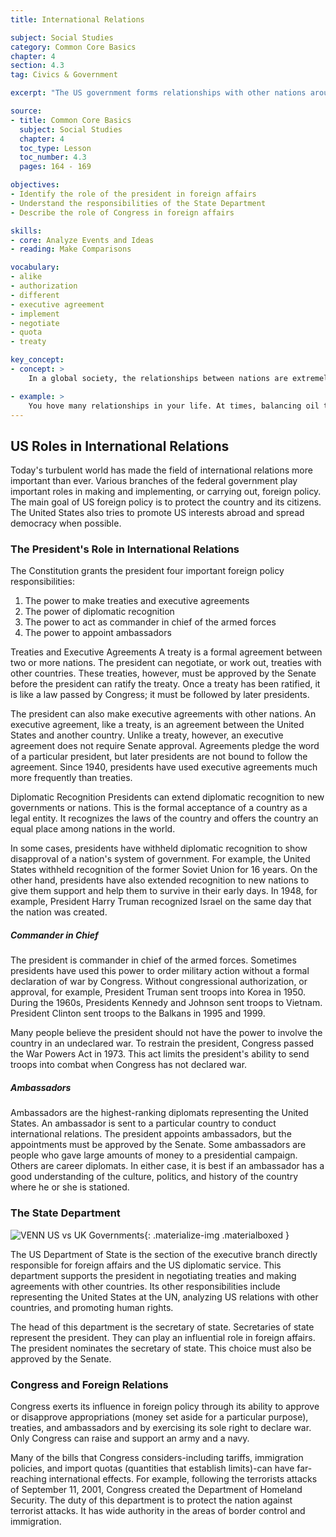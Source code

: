 ```yaml
---
title: International Relations

subject: Social Studies
category: Common Core Basics
chapter: 4
section: 4.3
tag: Civics & Government

excerpt: "The US government forms relationships with other nations around the world. The president generally takes the lead in setting foreign policy goals. The president appoints ambassadors to other countries and is the commander in chief of the armed forces."

source:
- title: Common Core Basics
  subject: Social Studies
  chapter: 4
  toc_type: Lesson
  toc_number: 4.3
  pages: 164 - 169

objectives:
- Identify the role of the president in foreign affairs
- Understand the responsibilities of the State Department
- Describe the role of Congress in foreign affairs

skills:
- core: Analyze Events and Ideas
- reading: Make Comparisons

vocabulary:
- alike
- authorization
- different
- executive agreement
- implement
- negotiate
- quota
- treaty

key_concept:
- concept: >
    In a global society, the relationships between nations are extremely important. The US government uses many tools and policies to direct these international relations.

- example: >
    You hove many relationships in your life. At times, balancing oil these relationships con be tricky. For example, your mother may expect you to help her on the some day that your boss wants you to work extra hours. If everyone involved is reasonable, a compromise may be worked out. At times, however, someone may make compromise difficult.<br /><br />In international relations, governments must o~en compromise to find on acceptable solution to the many challenges that arise. When compromise is not possible, the consequences con be serious. Failure to find compromise con lead to war.
---
```

## US Roles in International Relations

Today's turbulent world has made the field of international relations more important than ever. Various branches of the federal government play important roles in making and implementing, or carrying out, foreign policy. The main goal of US foreign policy is to protect the country and its citizens. The United States also tries to promote US interests abroad and spread democracy when possible.

### The President's Role in International Relations

The Constitution grants the president four important foreign policy responsibilities:

  1.  The power to make treaties and executive agreements
  1.  The power of diplomatic recognition
  1.  The power to act as commander in chief of the armed forces
  1.  The power to appoint ambassadors

Treaties and Executive Agreements A treaty is a formal agreement between two or more nations. The president can negotiate, or work out, treaties with other countries. These treaties, however, must be approved by the Senate before the president can ratify the treaty. Once a treaty has been ratified, it is like a law passed by Congress; it must be followed by later presidents.

The president can also make executive agreements with other nations. An executive agreement, like a treaty, is an agreement between the United States and another country. Unlike a treaty, however, an executive agreement does not require Senate approval. Agreements pledge the word of a particular president, but later presidents are not bound to follow the agreement. Since 1940, presidents have used executive agreements much more frequently than treaties.

Diplomatic Recognition Presidents can extend diplomatic recognition to new governments or nations. This is the formal acceptance of a country as a legal entity. It recognizes the laws of the country and offers the country an equal place among nations in the world.

In some cases, presidents have withheld diplomatic recognition to show disapproval of a nation's system of government. For example, the United States withheld recognition of the former Soviet Union for 16 years. On the other hand, presidents have also extended recognition to new nations to give them support and help them to survive in their early days. In 1948, for example, President Harry Truman recognized Israel on the same day that the nation was created.

##### Commander in Chief

The president is commander in chief of the armed forces. Sometimes presidents have used this power to order military action without a formal declaration of war by Congress. Without congressional authorization, or approval, for example, President Truman sent troops into Korea in 1950. During the 1960s, Presidents Kennedy and Johnson sent troops to Vietnam. President Clinton sent troops to the Balkans in 1995 and 1999.

Many people believe the president should not have the power to involve the country in an undeclared war. To restrain the president, Congress passed the War Powers Act in 1973. This act limits the president's ability to send troops into combat when Congress has not declared war.

##### Ambassadors

Ambassadors are the highest-ranking diplomats representing the United States. An ambassador is sent to a particular country to conduct international relations. The president appoints ambassadors, but the appointments must be approved by the Senate. Some ambassadors are people who gave large amounts of money to a presidential campaign. Others are career diplomats. In either case, it is best if an ambassador has a good understanding of the culture, politics, and history of the country where he or she is stationed.

### The State Department

![VENN US vs UK Governments](){: .materialize-img .materialboxed }

The US Department of State is the section of the executive branch directly responsible for foreign affairs and the US diplomatic service. This department supports the president in negotiating treaties and making agreements with other countries. Its other responsibilities include representing the United States at the UN, analyzing US relations with other countries, and promoting human rights.

The head of this department is the secretary of state. Secretaries of state
represent the president. They can play an influential role in foreign affairs.
The president nominates the secretary of state. This choice must also be
approved by the Senate.

### Congress and Foreign Relations

Congress exerts its influence in foreign policy through its ability to approve or disapprove appropriations (money set aside for a particular purpose), treaties, and ambassadors and by exercising its sole right to declare war. Only Congress can raise and support an army and a navy.

Many of the bills that Congress considers-including tariffs, immigration policies, and import quotas (quantities that establish limits)-can have far-reaching international effects. For example, following the terrorists attacks of September 11, 2001, Congress created the Department of Homeland Security. The duty of this department is to protect the nation against terrorist attacks. It has wide authority in the areas of border control and immigration.